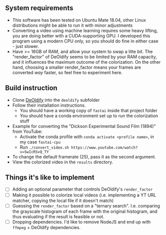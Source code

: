 ## System requirements
* This software has been tested on Ubuntu Mate 18.04, other Linux distributions might be able to run it with minor adjustments
* Converting a video using machine learning requires some heavy lifting, you are doing better with a CUDA-supporting GPU.
  I developed this program using a modern CPU only, so you should do fine in either case - just slower.
* Have >= 16GB of RAM, and allow your system to swap a litte bit. The "render_factor" of DeOldify seems to be limited by your RAM capacity, and it influences the maximum outcome of the colorization. On the other hand, choosing a smaller render_factor means your frames are converted _way_ faster, so feel free to experiment here.

## Build instruction
* Clone [DeOldify](https://github.com/jantic/DeOldify/) into the `deoldify` subfolder
* Follow their installation instructions. 
  * You should have a working copy of `fastai` inside that project folder
  * You should have a conda environment set up to run the colorization stuff
* Example for converting the "Dickson Experimental Sound Film (1894)" from YouTube:
  * Activate the conda profile with `conda activate <profile name>`, in my case `fastai-cpu`
  * Run `./convert_video.sh https://www.youtube.com/watch?v=SwIcRSvQ_TY`
* To change the default framerate (25), pass it as the second argument.
* View the colorized video in the `results` directory.

## Things it's like to implement

* [ ] Adding an optional parameter that controls DeOldify's `render_factor`
* [ ] Making it possible to colorize local videos (i.e. implementing a YT URL matcher, copying the local file if it doesn't match)
* [ ] Guessing the `render_factor` based on a "ternary search". I.e. comparing the grayscale histogram of each frame with the original histogram, and thus evaluating if the result is feasible or not.
* [ ] Dropping dependencies. I'd like to remove NodeJS and end up with `ffmpeg` + DeOldify dependencies.